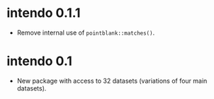 # intendo 0.1.1

* Remove internal use of `pointblank::matches()`.

# intendo 0.1

* New package with access to 32 datasets (variations of four main datasets).
